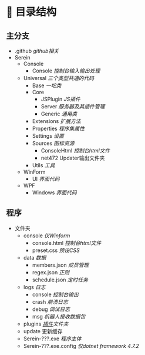 # 🌲 目录结构

## 主分支

- .github *github相关*
- Serein
  - Console
    - Console *控制台输入输出处理*
  - Universal *三个类型共通的代码*
    - Base *一坨类*
    - Core
      - JSPlugin *JS插件*
      - Server *服务器及其插件管理*
      - Generic *通用类*
    - Extensions *扩展方法*
    - Properties *程序集属性*
    - Settings *设置*
    - Sources *图标资源*
      - ConsoleHtml *控制台html文件*
      - net472 Updater输出文件夹
    - Utils *工具*
  - WinForm
    - UI *界面代码*
  - WPF
    - Windows *界面代码*

## 程序

- 文件夹
  - console *仅Winform*
    - console.html *控制台html文件*
    - preset.css *预设CSS*
  - data *数据*
    - members.json *成员管理*
    - regex.json *正则*
    - schedule.json *定时任务*
  - logs *日志*
    - console *控制台输出*
    - crash *崩溃日志*
    - debug *调试日志*
    - msg *机器人接收数据包*
  - plugins *[插件](../guide/plugin)文件夹*
  - update 更新缓存
  - Serein-???.exe *程序主体*
  - Serein-???.exe.config *仅dotnet framework 4.7.2*
